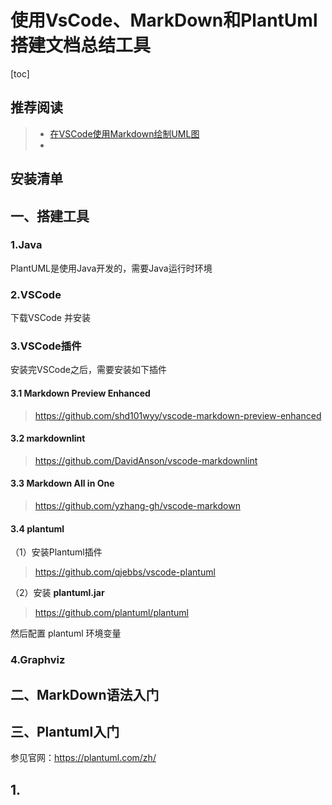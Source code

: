 # 使用VsCode、MarkDown和PlantUml搭建文档总结工具

[toc]



## 推荐阅读

> - [在VSCode使用Markdown绘制UML图](https://joven.site/VSCode_UsePlantUMLByMarkdown/)
> - 



## 安装清单







## 一、搭建工具

### 1.Java

PlantUML是使用Java开发的，需要Java运行时环境



### 2.VSCode

下载VSCode 并安装

### 3.VSCode插件

安装完VSCode之后，需要安装如下插件

#### 3.1 Markdown Preview Enhanced

> https://github.com/shd101wyy/vscode-markdown-preview-enhanced

#### 3.2 markdownlint

> https://github.com/DavidAnson/vscode-markdownlint

#### 3.3 Markdown All in One

> https://github.com/yzhang-gh/vscode-markdown

#### 3.4 plantuml

（1）安装Plantuml插件

> https://github.com/qjebbs/vscode-plantuml



（2）安装 **plantuml.jar**

> https://github.com/plantuml/plantuml

然后配置 plantuml 环境变量



### 4.Graphviz



## 二、MarkDown语法入门





## 三、Plantuml入门

参见官网：https://plantuml.com/zh/



## 1.





